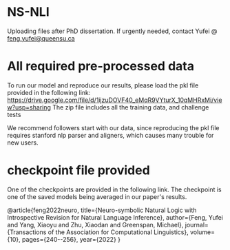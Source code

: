 # NS-NLI

Uploading files after PhD dissertation.
If urgently needed, contact Yufei @ feng.yufei@queensu.ca


# All required pre-processed data
To run our model and reproduce our results, please load the pkl file provided in the following link:
https://drive.google.com/file/d/1ijzuDOVF40_eMqR9VYturX_10qMHRxMi/view?usp=sharing
The zip file includes all the training data, and challenge tests

We recommend followers start with our data, since reproducing the pkl file requires stanford nlp parser and aligners, which causes many trouble for new users.

# checkpoint file provided
One of the checkpoints are provided in the following link. The checkpoint is one of the saved models being averaged in our paper's results.




@article{feng2022neuro,
  title={Neuro-symbolic Natural Logic with Introspective Revision for Natural Language Inference},
  author={Feng, Yufei and Yang, Xiaoyu and Zhu, Xiaodan and Greenspan, Michael},
  journal={Transactions of the Association for Computational Linguistics},
  volume={10},
  pages={240--256},
  year={2022}
}
